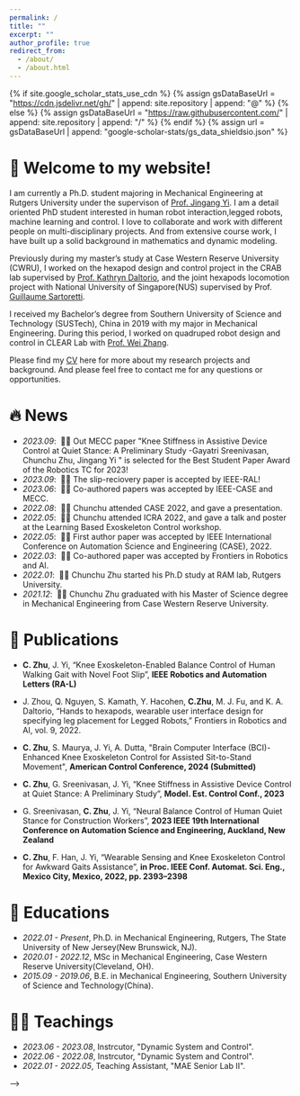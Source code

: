 ```yaml
---
permalink: /
title: ""
excerpt: ""
author_profile: true
redirect_from: 
  - /about/
  - /about.html
---
```


{% if site.google_scholar_stats_use_cdn %}
{% assign gsDataBaseUrl = "https://cdn.jsdelivr.net/gh/" | append: site.repository | append: "@" %}
{% else %}
{% assign gsDataBaseUrl = "https://raw.githubusercontent.com/" | append: site.repository | append: "/" %}
{% endif %}
{% assign url = gsDataBaseUrl | append: "google-scholar-stats/gs_data_shieldsio.json" %}

<span class='anchor' id='about-me'></span>
# 🎊 Welcome to my website!

I am currently a Ph.D. student majoring in Mechanical Engineering at Rutgers University under the supervison of [Prof. Jingang Yi](http://coewww.rutgers.edu/~jgyi/). I am a detail oriented PhD student interested in human robot interaction, ​legged robots, machine learning and control. I love to collaborate and work with different people on multi-disciplinary projects. And from extensive course work, I have built up a solid background in mathematics and dynamic modeling. ​

Previously during my master’s study at Case Western Reserve University (CWRU), I worked on the hexapod design and control project in the CRAB lab supervised by [Prof. Kathryn Daltorio](https://engineering.case.edu/research/labs/Daltorio/), and the joint hexapods locomotion project with National University of Singapore(NUS) supervised by Prof. [Guillaume Sartoretti](https://www.marmotlab.org). 

I received my Bachelor’s degree from Southern University of Science and Technology (SUSTech), China in 2019 with my major in Mechanical Engineering. During this period, I worked on quadruped robot design and control in CLEAR Lab with [Prof. Wei Zhang](https://www.wzhanglab.site).

Please find my [CV](./docs/CV.pdf) here for more about my research projects and background. And please feel free to contact me for any questions or opportunities. 


<!-- My research interest includes neural machine translation and computer vision. I have published more than 100 papers at the top international AI conferences with total <a href='https://scholar.google.com/citations?user=DhtAFkwAAAAJ'>google scholar citations <strong><span id='total_cit'>260000+</span></strong></a> (You can also use google scholar badge <a href='https://scholar.google.com/citations?user=DhtAFkwAAAAJ'><img src="https://img.shields.io/endpoint?url={{ url | url_encode }}&logo=Google%20Scholar&labelColor=f6f6f6&color=9cf&style=flat&label=citations"></a>). -->


# 🔥 News
- *2023.09*: &nbsp;🎉🎉 Out MECC paper "Knee Stiffness in Assistive Device Control at Quiet Stance: A Preliminary Study -Gayatri Sreenivasan, Chunchu Zhu, Jingang Yi "  is selected for the Best Student Paper Award of the Robotics TC for 2023!
- *2023.09*: &nbsp;🎉🎉 The slip-reciovery paper is accepted by IEEE-RAL!
- *2023.06*: &nbsp;🎉🎉 Co-authored papers was accepted by IEEE-CASE and MECC.
- *2022.08*: &nbsp;🎉🎉 Chunchu attended CASE 2022, and gave a presentation.
- *2022.05*: &nbsp;🎉🎉 Chunchu attended ICRA 2022, and gave a talk and poster at the Learning Based Exoskeleton Control workshop.
- *2022.05*: &nbsp;🎉🎉 First author paper was accepted by IEEE International Conference on Automation Science and Engineering (CASE), 2022.
- *2022.03*: &nbsp;🎉🎉 Co-authored paper was accepted by Frontiers in Robotics and AI.
- *2022.01*: &nbsp;🎉🎉 Chunchu Zhu started his Ph.D study at RAM lab, Rutgers University. 
- *2021.12*: &nbsp;🎉🎉 Chunchu Zhu graduated with his Master of Science degree in Mechanical Engineering from Case Western Reserve University. 

# 📝 Publications 

<!-- <div class='paper-box'><div class='paper-box-image'><img src='images/500x300.png' alt="sym" width="100%"></div>
<div class='paper-box-text' markdown="1">

[Deep Residual Learning for Image Recognition](https://openaccess.thecvf.com/content_cvpr_2016/papers/He_Deep_Residual_Learning_CVPR_2016_paper.pdf), **Chunchu Zhu**, Feng Han, Jingang Yi

**CVPR, 2016** \| [**Project**](https://scholar.google.com/citations?view_op=view_citation&hl=zh-CN&user=DhtAFkwAAAAJ&citation_for_view=DhtAFkwAAAAJ:ALROH1vI_8AC) <strong><span class='show_paper_citations' data='DhtAFkwAAAAJ:ALROH1vI_8AC'></span></strong>
- Lorem ipsum dolor sit amet, consectetur adipiscing elit. Vivamus ornare aliquet ipsum, ac tempus justo dapibus sit amet. 
</div>
</div> -->
- **C. Zhu**, J. Yi, “Knee Exoskeleton-Enabled Balance Control of Human Walking Gait with Novel Foot Slip”, **IEEE Robotics and Automation Letters (RA-L)**
- J. Zhou, Q. Nguyen, S. Kamath, Y. Hacohen, **C.Zhu**, M. J. Fu, and K. A. Daltorio, “Hands to hexapods, wearable user interface design for specifying leg placement for Legged Robots,” Frontiers in Robotics and AI, vol. 9, 2022.

- **C. Zhu**, S. Maurya, J. Yi, A. Dutta, "Brain Computer Interface (BCI)-Enhanced Knee Exoskeleton Control for Assisted Sit-to-Stand Movement", **American Control Conference, 2024 (Submitted)**
- **C. Zhu**, G. Sreenivasan, J. Yi, “Knee Stiffness in Assistive Device Control at Quiet Stance: A Preliminary Study”, **Model. Est. Control Conf., 2023**
- G. Sreenivasan, **C. Zhu**, J. Yi, “Neural Balance Control of Human Quiet Stance for Construction Workers”, **2023 IEEE 19th International Conference on Automation Science and Engineering, Auckland, New Zealand**
- **C. Zhu**, F. Han, J. Yi, “Wearable Sensing and Knee Exoskeleton Control for Awkward Gaits Assistance”, **in Proc. IEEE Conf. Automat. Sci. Eng., Mexico City, Mexico, 2022, pp. 2393–2398**


# 📖 Educations
- *2022.01 - Present*, Ph.D. in Mechanical Engineering, Rutgers, The State University of New Jersey(New Brunswick, NJ).
- *2020.01 - 2022.12*, MSc in Mechanical Engineering, Case Western Reserve University(Cleveland, OH).
- *2015.09 - 2019.06*, B.E. in Mechanical Engineering, Southern University of Science and Technology(China). 

# 👨‍🏫 Teachings
- *2023.06 - 2023.08*, Instrcutor, "Dynamic System and Control".
- *2022.06 - 2022.08*, Instrcutor, "Dynamic System and Control".
- *2022.01 - 2022.05*, Teaching Assistant, "MAE Senior Lab II".

<!-- # 🎖 Honors and Awards
- *2021.10* Lorem ipsum dolor sit amet, consectetur adipiscing elit. Vivamus ornare aliquet ipsum, ac tempus justo dapibus sit amet. 
- *2021.09* Lorem ipsum dolor sit amet, consectetur adipiscing elit. Vivamus ornare aliquet ipsum, ac tempus justo dapibus sit amet.  -->
<!-- 

<!-- # 💬 Invited Talks
- *2021.06*, Lorem ipsum dolor sit amet, consectetur adipiscing elit. Vivamus ornare aliquet ipsum, ac tempus justo dapibus sit amet. 
- *2021.03*, Lorem ipsum dolor sit amet, consectetur adipiscing elit. Vivamus ornare aliquet ipsum, ac tempus justo dapibus sit amet.  \| [\[video\]](https://github.com/) --> -->

<!-- # 💻 Internships
- *2019.05 - 2020.02*, [Lorem](https://github.com/), China. -->


<script type='text/javascript' id='clustrmaps' src='//cdn.clustrmaps.com/map_v2.js?cl=ffffff&w=450&t=n&d=Ak5DuLvzIX678_sVyqunXdstRBZxnpMq3yWJEkgYk4w&co=2d78ad&cmo=3acc3a&cmn=ff5353&ct=ffffff'></script>